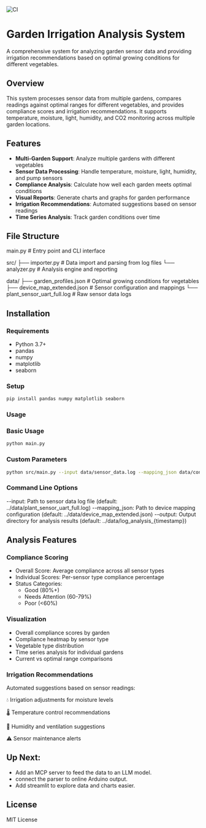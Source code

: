 ![CI](https://github.com/mkima/AutoGradenParser/actions/workflows/cicd.yaml/badge.svg)
# Garden Irrigation Analysis System

A comprehensive system for analyzing garden sensor data and providing irrigation recommendations based on optimal growing conditions for different vegetables.

## Overview

This system processes sensor data from multiple gardens, compares readings against optimal ranges for different vegetables, and provides compliance scores and irrigation recommendations. It supports temperature, moisture, light, humidity, and CO2 monitoring across multiple garden locations.


## Features

- **Multi-Garden Support**: Analyze multiple gardens with different vegetables
- **Sensor Data Processing**: Handle temperature, moisture, light, humidity, and pump sensors
- **Compliance Analysis**: Calculate how well each garden meets optimal conditions
- **Visual Reports**: Generate charts and graphs for garden performance
- **Irrigation Recommendations**: Automated suggestions based on sensor readings
- **Time Series Analysis**: Track garden conditions over time

## File Structure
main.py # Entry point and CLI interface

src/ 
├── importer.py # Data import and parsing from log files 
└── analyzer.py # Analysis engine and reporting

data/ 
├── garden_profiles.json # Optimal growing conditions for vegetables 
├── device_map_extended.json # Sensor configuration and mappings
└── plant_sensor_uart_full.log # Raw sensor data logs

## Installation

### Requirements
- Python 3.7+
- pandas
- numpy
- matplotlib
- seaborn

### Setup
```bash
pip install pandas numpy matplotlib seaborn
```

### Usage
### Basic Usage
```bash
python main.py
```
### Custom Parameters
```bash
python src/main.py --input data/sensor_data.log --mapping_json data/config.json --output analysis_results
```

### Command Line Options
--input: Path to sensor data log file (default: ../data/plant_sensor_uart_full.log)
--mapping_json: Path to device mapping configuration (default: ../data/device_map_extended.json)
--output: Output directory for analysis results (default: ../data/log_analysis_{timestamp})


## Analysis Features
### Compliance Scoring
* Overall Score: Average compliance across all sensor types
* Individual Scores: Per-sensor type compliance percentage
* Status Categories:
    * Good (80%+)
    * Needs Attention (60-79%)
    * Poor (<60%)
### Visualization
* Overall compliance scores by garden
* Compliance heatmap by sensor type
* Vegetable type distribution
* Time series analysis for individual gardens
* Current vs optimal range comparisons
### Irrigation Recommendations
Automated suggestions based on sensor readings:

💧 Irrigation adjustments for moisture levels

🌡️ Temperature control recommendations

💨 Humidity and ventilation suggestions

⚠️ Sensor maintenance alerts


## Up Next:
* Add an MCP server to feed the data to an LLM model.
* connect the parser to online Arduino output.
* Add streamlit to explore data and charts easier.


## License 
MIT  License
